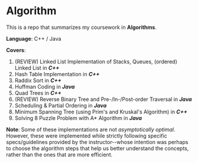 # Algorithm

This is a repo that summarizes my coursework in **Algorithms**.

**Language**: C++ / Java

**Covers**:
  1. (REVIEW) Linked List Implementation of Stacks, Queues, (ordered) Linked List in ***C++***
  2. Hash Table Implementation in ***C++***
  3. Raddix Sort in ***C++***
  4. Huffman Coding in ***Java***
  5. Quad Trees in ***C++***
  6. (REVIEW) Reverse Binary Tree and Pre-/In-/Post-order Traversal in ***Java***
  7. Scheduling & Partial Ordering in ***Java***
  8. Minimum Spanning Tree (using Prim's and Kruskal's Algorithm) in ***C++***
  9. Solving 8 Puzzle Problem with A* Algorithm in ***Java***

**Note**:
Some of these implementations are not *asymptotically optimal*. However, these were implemented while strictly following specific specs/guidelines provided by the instructor--whose intention was perhaps to choose the algorithm steps that help us better understand the concepts, rather than the ones that are more efficient.
